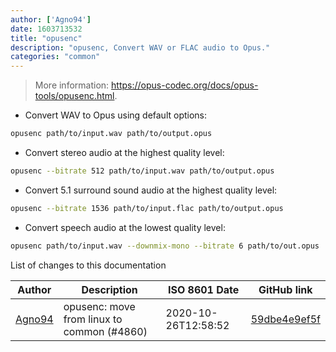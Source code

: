 ```yaml
---
author: ['Agno94']
date: 1603713532
title: "opusenc"
description: "opusenc, Convert WAV or FLAC audio to Opus."
categories: "common"
---
```

> More information: <https://opus-codec.org/docs/opus-tools/opusenc.html>.

- Convert WAV to Opus using default options:

```bash
opusenc path/to/input.wav path/to/output.opus
```

- Convert stereo audio at the highest quality level:

```bash
opusenc --bitrate 512 path/to/input.wav path/to/output.opus
```

- Convert 5.1 surround sound audio at the highest quality level:

```bash
opusenc --bitrate 1536 path/to/input.flac path/to/output.opus
```

- Convert speech audio at the lowest quality level:

```bash
opusenc path/to/input.wav --downmix-mono --bitrate 6 path/to/out.opus
```
List of changes to this documentation


Author | Description | ISO 8601 Date | GitHub link
------|-----|-----|-----
[Agno94](mailto:agnophi@gmail.com) | opusenc: move from linux to common (#4860) | 2020-10-26T12:58:52 | [59dbe4e9ef5f](https://github.com/tldr-pages/tldr/commit/59dbe4e9ef5fd21d2e1b4eaea8da5ec3b0b0c588)

